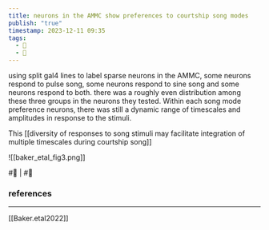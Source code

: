 ```yaml
---
title: neurons in the AMMC show preferences to courtship song modes
publish: "true"
timestamp: 2023-12-11 09:35
tags:
  - 🌱
  - 🥚
---
```

using split gal4 lines to label sparse neurons in the AMMC, some neurons respond to pulse song, some neurons respond to sine song and some neurons respond to both. there was a roughly even distribution among these three groups in the neurons they tested. Within each song mode preference neurons, there was still a dynamic range of timescales and amplitudes in response to the stimuli. 

This [[diversity of responses to song stimuli may facilitate integration of multiple timescales during courtship song]]



![[baker_etal_fig3.png]]

#🥚 | #🌱 
### references
---
[[Baker.etal2022]] 
